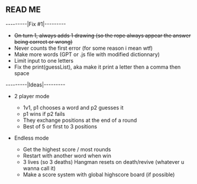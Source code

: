## READ ME
---------|Fix #1|---------

- ~~On turn 1, always adds 1 drawing (so the rope always appear the answer being correct or wrong)~~
- Never counts the first error (for some reason i mean wtf)
- Make more words (GPT or .js file with modified dictionnary)
- Limit input to one letters
- Fix the print(guessList), aka make it print a letter then a comma then space


---------|Ideas|---------

- 2 player mode

  - 1v1, p1 chooses a word and p2 guesses it
  - p1 wins if p2 fails
  - They exchange positions at the end of a round
  - Best of 5 or first to 3 positions

- Endless mode

  - Get the highest score / most rounds
  - Restart with another word when win
  - 3 lives (so 3 deaths) Hangman resets on death/revive (whatever u wanna call it)
  - Make a score system with global highscore board (if possible)
